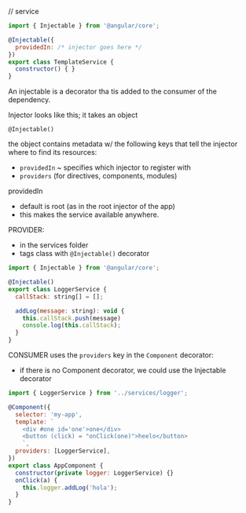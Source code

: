 // service


```js
import { Injectable } from '@angular/core';

@Injectable({
  providedIn: /* injector goes here */
})
export class TemplateService {
  constructor() { }
}

```


An injectable is a decorator tha tis added to the consumer of the dependency.  

Injector looks like this; it takes an object

`@Injectable()`


the object contains metadata w/ the following keys that tell the injector where to find its resources:

- `providedIn` ~ specifies which injector to register with
- `providers` (for directives, components, modules)

providedIn

- default is root (as in the root injector of the app)
- this makes the service available anywhere.

PROVIDER:
- in the services folder
- tags class with `@Injectable()` decorator

```js
import { Injectable } from '@angular/core';

@Injectable()
export class LoggerService {
  callStack: string[] = [];

  addLog(message: string): void {
    this.callStack.push(message) 
    console.log(this.callStack);
  }
}
```

CONSUMER uses the `providers` key in the `Component` decorator:
- if there is no Component decorator, we could use the Injectable decorator


```js
import { LoggerService } from '../services/logger';

@Component({
  selector: 'my-app',
  template: `
    <div #one id='one'>one</div>  
    <button (click) = "onClick(one)">heelo</button>
    `,
  providers: [LoggerService],
})
export class AppComponent {
  constructor(private logger: LoggerService) {}
  onClick(a) {
    this.logger.addLog('hola');
  }
}

